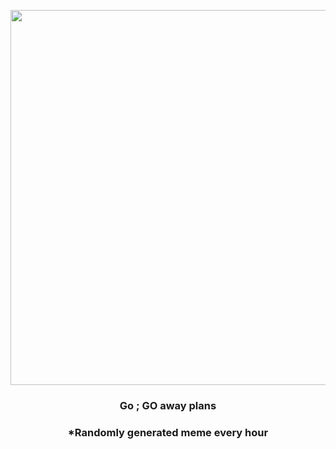 <p align="center">
        <img src="https://i.redd.it/x5gyj3qp5ng91.jpg" width="600" height="600">
        </p>
        <h3 align="center">Go ; GO away plans</h3>
        <h3 align="center">*Randomly generated meme every hour</h3>
    